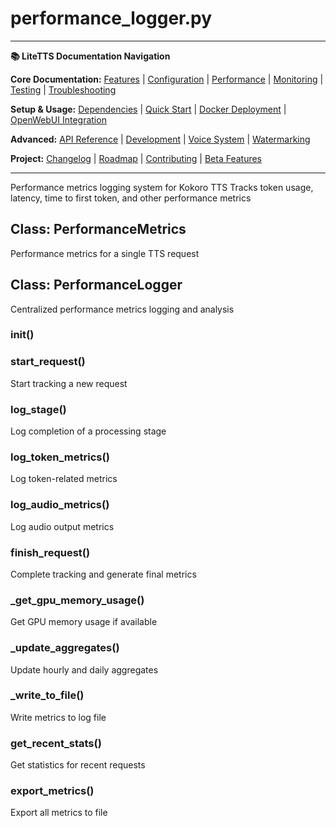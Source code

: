 # performance_logger.py

---
**📚 LiteTTS Documentation Navigation**

**Core Documentation:** [Features](../../../../../FEATURES.md) | [Configuration](../../../../../CONFIGURATION.md) | [Performance](../../../../../PERFORMANCE.md) | [Monitoring](../../../../../MONITORING.md) | [Testing](../../../../../TESTING.md) | [Troubleshooting](../../../../../TROUBLESHOOTING.md)

**Setup & Usage:** [Dependencies](../../../../../DEPENDENCIES.md) | [Quick Start](../../../../../usage/QUICK_START_COMMANDS.md) | [Docker Deployment](../../../../../usage/DOCKER-DEPLOYMENT.md) | [OpenWebUI Integration](../../../../../usage/OPENWEBUI-INTEGRATION.md)

**Advanced:** [API Reference](../../../../API_REFERENCE.md) | [Development](../../../../../development/README.md) | [Voice System](../../../../../voices/README.md) | [Watermarking](../../../../../WATERMARKING.md)

**Project:** [Changelog](../../../../../CHANGELOG.md) | [Roadmap](../../../../../ROADMAP.md) | [Contributing](../../../../../CONTRIBUTIONS.md) | [Beta Features](../../../../../BETA_FEATURES.md)

---


Performance metrics logging system for Kokoro TTS
Tracks token usage, latency, time to first token, and other performance metrics


## Class: PerformanceMetrics

Performance metrics for a single TTS request

## Class: PerformanceLogger

Centralized performance metrics logging and analysis

### __init__()

### start_request()

Start tracking a new request

### log_stage()

Log completion of a processing stage

### log_token_metrics()

Log token-related metrics

### log_audio_metrics()

Log audio output metrics

### finish_request()

Complete tracking and generate final metrics

### _get_gpu_memory_usage()

Get GPU memory usage if available

### _update_aggregates()

Update hourly and daily aggregates

### _write_to_file()

Write metrics to log file

### get_recent_stats()

Get statistics for recent requests

### export_metrics()

Export all metrics to file

